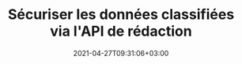 ---
############################# Static ############################
layout: "product"
date: 2021-04-27T09:31:06+03:00
draft: false

product: "Redaction"
product_tag: "redaction"
platform: ".NET"
platform_tag: "net"

############################# Head ############################
head_title: "API de rédaction C# .NET | Masquer le texte privé des images PDF Word Excel"
head_description: "API de rédaction de documents pour .NET. Masquez, masquez ou supprimez le contenu sensible des PDF, Microsoft Word, Excel, des présentations et des images raster."

############################# Header ############################
title: "Sécuriser les données classifiées via l'API de rédaction"
description: "Masquez, masquez ou supprimez le contenu sensible et les métadonnées des documents, feuilles de calcul, présentations, fichiers PDF et images raster à l'aide de l'API .NET."
button:
    enable: true

############################# SubMenu ############################
submenu:
    enable: true
    
    left:
        img_alt: "GroupDocs.Redaction for .NET"
        image: "https://www.groupdocs.cloud/templates/groupdocs/images/product-logos/groupdocs-redaction-net.png"
        product: "GroupDocs.Redaction"
        platform: ".NET"

    middle:
        button:
            # button loop
            - link: "#overview"
              text: "Aperçu"

            # button loop
            - link: "#features"
              text: "Caractéristiques"

            # button loop
            - link: "#support"
              text: "Support"

            # button loop
            - link: "https://products.groupdocs.app/redaction"
              text: "Live Demo"

            # button loop
            - link: "https://purchase.groupdocs.com/pricing/redaction/net"
              text: "Pricing"

    right:
        link_download: "https://downloads.groupdocs.com/redaction"
        link_learn: "https://docs.groupdocs.com/redaction/net/"
        link_buy: "https://purchase.groupdocs.com"

############################# Overview ############################
overview:
    enable: true
    content: |
      GroupDocs.Redaction pour .NET est une bibliothèque d'API qui vous aide à effacer les données sensibles et classifiées de divers formats de fichiers, tels que Microsoft Word, Excel, PowerPoint et PDF. L'interface unique indépendante du format de notre API de rédaction prend en charge la rédaction de différents types, par exemple la rédaction de texte, la rédaction de métadonnées, la rédaction d'annotations et la rédaction de documents tabulaires. GroupDocs.Redaction pour l'API .NET vous permet également de supprimer des fichiers protégés par mot de passe. Vous êtes autorisé à enregistrer le document dans son format d'origine et à créer un document PDF épuré avec des images raster des pages d'origine.
    tabs:
      enable: true
      
      ## TAB ONE ##
      tab_one:
        description: |
          Voici un aperçu de GroupDocs.Redaction pour .NET:
      
        right:
          enable: true
          icon: "fab fa-html5"
          title: "Aperçu"
          content: |
            * Texte expurgé
            * Masquer les métadonnées
            * Expurger l'annotation
            * Caviarder le document tabulaire
            * Masquer les fichiers protégés
            * Personnalisation
      
      ## TAB TWO ##
      tab_two:
        description: |
          GroupDocs.Redaction pour .NET prend en charge les [formats de fichier de document] suivants (https://docs.groupdocs.com/redaction/net/supported-document-formats/):

        right:
          enable: true
          table:
            # table loop
            - title: "Caviarder le texte, les métadonnées et les commentaires"
              content: |
                * **Word**: DOC, DOCX, DOT, ODT, DOTX, DOCM, DOTM, RTF
                * **Excel**: XLS, XLSX, XLT, XLTX, XLSM, XLTM, CSV
                * **PowerPoint**: PPT, PPTX, PPS, PPSX, POTX, PPTM, PPSM, POTM
                * **Mise en page fixe**: PDF
                * **Images tramées**: JPG, BMP, PNG, GIF, TIFF

      ## TAB THREE ##
      tab_three:
        description: |
          GroupDocs.Redaction for .NET prend en charge la suite Systèmes d'exploitation, Frameworks & Directeur chargé d'emballages:
        
        left:
          enable: true
          table:
            # table loop
            - icon: "fab fa-windows"
              title: "Systèmes d'exploitation"
              content: |
                * Windows Desktop
                * Windows Server
                * Windows Azure
                * Linux

            # table loop
            - icon: "fas fa-code"
              title: "Cadres pris en charge"
              content: |
                * .NET Framework 2.0 ou supérieur
                * .NET Standard 2.0
                * .NET Core 2.0

        right:
          enable: true
          table:
            # table loop
            - icon: "fas fa-box"
              title: "Directeur chargé d'emballage"
              content: |
                * NuGet

            # table loop
            - icon: "fas fa-tools"
              title: "Environnements de développement"
              content: |
                * Microsoft Visual Studio
                * Xamarin.Android
                * Xamarin.IOS
                * Xamarin.Mac
                * MonoDevelop

############################# Features ############################
features:
    enable: true
    title: "GroupDocs.Redaction for .NET Caractéristiques"

    feature:
      # feature loop
      - icon: "fas fa-copy"
        content: "Effectuez une recherche sensible à la casse pour la rédaction exacte de la phrase"

      # feature loop
      - icon: "fas fa-eye"
        content: "Utilisez la boîte de couleur pour masquer le texte expurgé au lieu du remplacement de chaîne"

      # feature loop
      - icon: "fas fa-bolt"
        content: "Localisez et biffez n'importe quel texte à l'aide de la recherche d'expressions régulières"
      
      # feature loop
      - icon: "fas fa-file-powerpoint"
        content: "Filtrer tout ou partie des informations de métadonnées classifiées du document"

      # feature loop
      - icon: "fas fa-code"
        content: "Effacez rapidement les informations de métadonnées complètes d'un document spécifique"

      # feature loop
      - icon: "fas fa-cloud"
        content: "Définir une portée de la biffure sur une feuille de calcul et/ou une colonne spécifique dans Excel"

      # feature loop
      - icon: "fas fa-remove-format"
        content: "Supprimer tout ou partie des commentaires et autres annotations du document"

      # feature loop
      - icon: "fas fa-comment-slash"
        content: "Rechercher et supprimer des données sensibles du texte d'annotation"

      # feature loop
      - icon: "fas fa-location-arrow"
        content: "Capacité à travailler avec vos propres formats et rédactions"

      # feature loop
      - icon: "fas fa-border-all"
        content: "Prise en charge des formats d'image raster et des suppressions de régions d'image"

      # feature loop
      - icon: "fas fa-wrench"
        content: "Spécifier un ensemble de règles de masquage (politique) dans le fichier XML"

      # feature loop
      - icon: "fas fa-columns"
        content: "Spécifiez la plage de pages et le niveau de conformité PDF lors de la conversion en PDF"

      # feature loop
      - icon: "fas fa-file-word"
        content: "Modifier ou supprimer les métadonnées EXIF des fichiers image"

      # feature loop
      - icon: "fas fa-envelope"
        content: "Masquer les images intégrées dans les documents PDF, Word et de présentation"

      # feature loop
      - icon: "fas fa-print"
        content: "Enregistrer une politique de masquage en tant que fichier XML"

    more_feature:
      # more_feature_loop
      - title: "Caviardez vos données classifiées avec facilité et contrôle"
        content: |
          L'API GroupDocs.Redaction pour .NET vous permet de contrôler totalement la manière dont vous souhaitez masquer ou effacer vos informations classifiées importantes du document pris en charge. Utiliser notre API de rédaction est assez simple et direct.  

          Dans l'exemple suivant, nous chargeons un document pris en charge, supprimons tout texte, correspondant à "2 chiffres, espace ou rien, 2 chiffres, encore un espace et 6 chiffres" (tel que 12 34 567890) avec une boîte de couleur bleue en utilisant C#. Une fois cela fait, il enregistre le document dans son format d'origine en le renommant avec un suffixe ajouté "_Redacted":

          ```cs
          // Créer une instance de la classe Redactor
          using (Redactor redactor = new Redactor("sample.docx"))
          {
            // Appliquer la rédaction
            redactor.Apply(new RegexRedaction("\\d{2}\\s*\\d{2}[^\\d]*\\d{6}", new ReplacementOptions(System.Drawing.Color.Blue)));
            redactor.Save();
          }
          ```

############################# Support ############################
support:
    enable: true

############################# Solutions ############################
solutions:
    enable: true
    title: "GroupDocs.Redaction propose des API de visualisation de documents pour d'autres environnements de développement populaires"

    solution:
        # solution loop
        - img_alt: "GroupDocs.Redaction for .NET"
          image: "/border/groupdocs-redaction-net.svg"
          product: "GroupDocs.Redaction"
          platform: ".NET"
          link: "/redaction/net/"

        # solution loop
        - img_alt: "GroupDocs.Redaction for Java"
          image: "/border/groupdocs-redaction-java.svg"
          product: "GroupDocs.Redaction"
          platform: "Java"
          link: "/redaction/java/"

############################# Back to top ###############################
back_to_top:
  enable: true
---